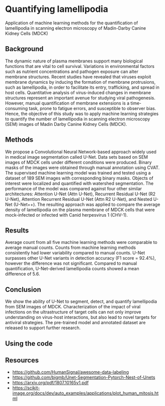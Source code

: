 # Quantifying lamellipodia
Application of machine learning methods for the quantification of lamellipodia in scanning electron microscopy of Madin-Darby Canine Kidney Cells (MDCK)

## Background
The dynamic nature of plasma membranes support many biological functions that are vital to cell survival. Variations in environmental factors such as nutrient concentrations and pathogen exposure can alter membrane structures. Recent studies have revealed that viruses exploit membrane dynamics by inducing the formation of membrane protrusions, such as lamellipodia, in order to facilitate its entry, trafficking, and spread in host cells. Quantitative analysis of virus-induced changes in membrane structures represent an important avenue for studying viral pathogenesis. However, manual quantification of membrane extensions is a time-consuming task, prone to fatigue errors, and susceptible to observer bias. Hence, the objective of this study was to apply machine learning strategies to quantify the number of lamellipodia in scanning electron microscopy (SEM) images of Madin Darby Canine Kidney Cells (MDCK).

## Methods
We propose a Convolutional Neural Network-based approach widely used in medical image segmentation called U-Net. Data sets based on SEM images of MDCK cells under different conditions were produced. Binary masks of the images were obtained through manual annotation using CVAT. The supervised machine learning model was trained and tested using a dataset of 189 SEM images with corresponding binary masks. Objects of interest were localized and quantified with watershed segmentation. The performance of the model was compared against four other similar architectures: Attention U-Net (Attn U-Net), Recurrent Residual U-Net (R2 U-Net), Attention Recurrent Residual U-Net (Attn R2 U-Net), and Nested U-Net (U-Net++). The resulting approach was applied to compare the average density of lamellipodia on the plasma membrane of MDCK cells that were mock-infected or infected with Canid herpesvirus 1 (CHV-1).

## Results
Average count from all five machine learning methods were comparable to average manual counts. Counts from machine learning methods consistently had lower variability compared to manual counts. U-Net surpasses other U-Net variants in detection accuracy (F1 score = 92.4%), however the difference was not significant. Compared to manual quantification, U-Net-derived lamellipodia counts showed a mean difference of 5.6.

## Conclusion
We show the ability of U-Net to segment, detect, and quantify lamellipodia from SEM images of MDCK. Characterization of the impact of viral infections on the ultrastructure of target cells can not only improve understanding on virus-host interactions, but also lead to novel targets for antiviral strategies. The pre-trained model and annotated dataset are released to support further research.

## Using the code

## Resources
* https://github.com/HumanSignal/awesome-data-labeling
* https://github.com/bigmb/Unet-Segmentation-Pytorch-Nest-of-Unets
* https://arxiv.org/pdf/1807.10165v1.pdf
* https://scikit-image.org/docs/dev/auto_examples/applications/plot_human_mitosis.html

